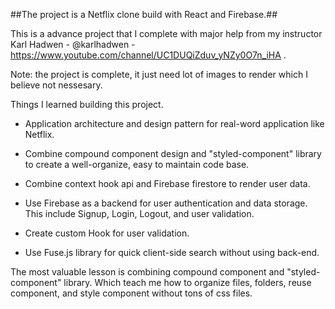 ##The project is a Netflix clone build with React and Firebase.##

This is a advance project that I complete with major help from my instructor Karl Hadwen - @karlhadwen - https://www.youtube.com/channel/UC1DUQiZduv_yNZy0O7n_iHA .

Note: the project is complete, it just need lot of images to render which I believe not nessesary.   


Things I learned building this project.

- Application architecture and design pattern for real-word application like Netflix.

- Combine compound component design and "styled-component" library to create a well-organize, easy to maintain code base.

- Combine context hook api and Firebase firestore to render user data.

- Use Firebase as a backend for user authentication and data storage. This include Signup, Login, Logout, and user validation.

- Create custom Hook for user validation.

- Use Fuse.js library for quick client-side search without using back-end.


The most valuable lesson is combining compound component and "styled-component" library. Which teach me how to organize files, folders, reuse component, and style component without tons of css files.
